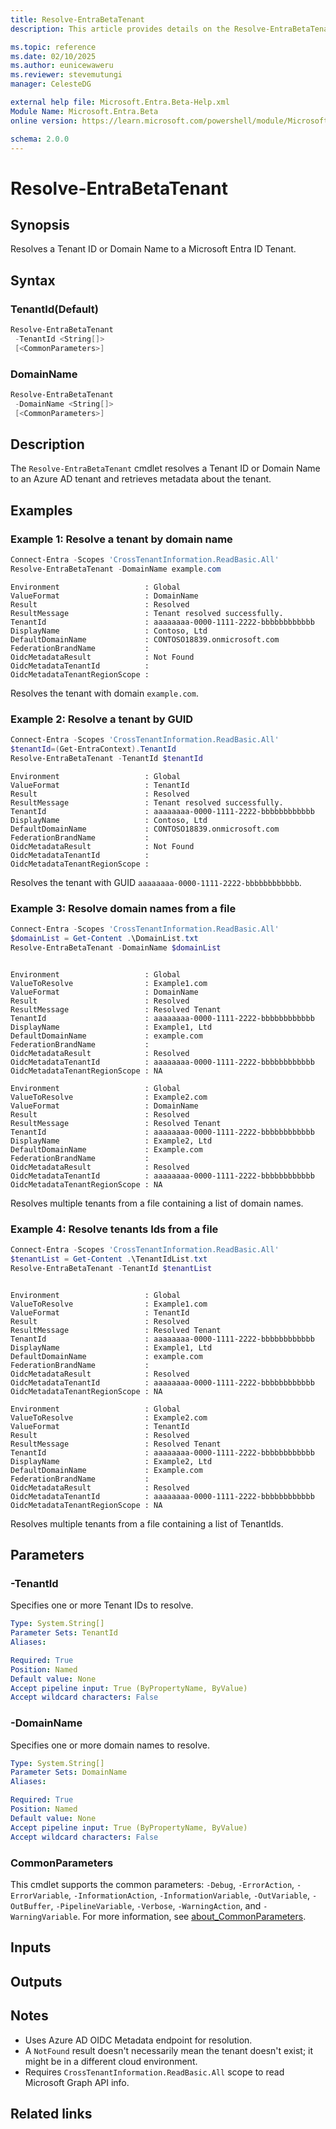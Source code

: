 ```yaml
---
title: Resolve-EntraBetaTenant
description: This article provides details on the Resolve-EntraBetaTenant command.

ms.topic: reference
ms.date: 02/10/2025
ms.author: eunicewaweru
ms.reviewer: stevemutungi
manager: CelesteDG

external help file: Microsoft.Entra.Beta-Help.xml
Module Name: Microsoft.Entra.Beta
online version: https://learn.microsoft.com/powershell/module/Microsoft.Entra.Beta/Resolve-EntraTenant

schema: 2.0.0
---
```


# Resolve-EntraBetaTenant

## Synopsis

Resolves a Tenant ID or Domain Name to a Microsoft Entra ID Tenant.

## Syntax

### TenantId(Default)

```powershell
Resolve-EntraBetaTenant
 -TenantId <String[]>
 [<CommonParameters>]
```

### DomainName

```powershell
Resolve-EntraBetaTenant
 -DomainName <String[]>
 [<CommonParameters>]
```

## Description

The `Resolve-EntraBetaTenant` cmdlet resolves a Tenant ID or Domain Name to an Azure AD tenant and retrieves metadata about the tenant.

## Examples

### Example 1: Resolve a tenant by domain name

```powershell
Connect-Entra -Scopes 'CrossTenantInformation.ReadBasic.All'
Resolve-EntraBetaTenant -DomainName example.com
```

```Output
Environment                   : Global
ValueFormat                   : DomainName
Result                        : Resolved
ResultMessage                 : Tenant resolved successfully.
TenantId                      : aaaaaaaa-0000-1111-2222-bbbbbbbbbbbb
DisplayName                   : Contoso, Ltd
DefaultDomainName             : CONTOSO18839.onmicrosoft.com
FederationBrandName           :
OidcMetadataResult            : Not Found
OidcMetadataTenantId          :
OidcMetadataTenantRegionScope :

```

Resolves the tenant with domain `example.com`.

### Example 2: Resolve a tenant by GUID

```powershell
Connect-Entra -Scopes 'CrossTenantInformation.ReadBasic.All'
$tenantId=(Get-EntraContext).TenantId
Resolve-EntraBetaTenant -TenantId $tenantId
```

```Output
Environment                   : Global
ValueFormat                   : TenantId
Result                        : Resolved
ResultMessage                 : Tenant resolved successfully.
TenantId                      : aaaaaaaa-0000-1111-2222-bbbbbbbbbbbb
DisplayName                   : Contoso, Ltd
DefaultDomainName             : CONTOSO18839.onmicrosoft.com
FederationBrandName           :
OidcMetadataResult            : Not Found
OidcMetadataTenantId          :
OidcMetadataTenantRegionScope :

```

Resolves the tenant with GUID `aaaaaaaa-0000-1111-2222-bbbbbbbbbbbb`.

### Example 3: Resolve domain names from a file

```powershell
Connect-Entra -Scopes 'CrossTenantInformation.ReadBasic.All'
$domainList = Get-Content .\DomainList.txt
Resolve-EntraBetaTenant -DomainName $domainList
```

```Output

Environment                   : Global
ValueToResolve                : Example1.com
ValueFormat                   : DomainName
Result                        : Resolved
ResultMessage                 : Resolved Tenant
TenantId                      : aaaaaaaa-0000-1111-2222-bbbbbbbbbbbb
DisplayName                   : Example1, Ltd
DefaultDomainName             : example.com
FederationBrandName           :
OidcMetadataResult            : Resolved
OidcMetadataTenantId          : aaaaaaaa-0000-1111-2222-bbbbbbbbbbbb
OidcMetadataTenantRegionScope : NA

Environment                   : Global
ValueToResolve                : Example2.com
ValueFormat                   : DomainName
Result                        : Resolved
ResultMessage                 : Resolved Tenant
TenantId                      : aaaaaaaa-0000-1111-2222-bbbbbbbbbbbb
DisplayName                   : Example2, Ltd
DefaultDomainName             : Example.com
FederationBrandName           :
OidcMetadataResult            : Resolved
OidcMetadataTenantId          : aaaaaaaa-0000-1111-2222-bbbbbbbbbbbb
OidcMetadataTenantRegionScope : NA

```

Resolves multiple tenants from a file containing a list of domain names.

### Example 4: Resolve tenants Ids from a file

```powershell
Connect-Entra -Scopes 'CrossTenantInformation.ReadBasic.All'
$tenantList = Get-Content .\TenantIdList.txt
Resolve-EntraBetaTenant -TenantId $tenantList
```

```Output

Environment                   : Global
ValueToResolve                : Example1.com
ValueFormat                   : TenantId
Result                        : Resolved
ResultMessage                 : Resolved Tenant
TenantId                      : aaaaaaaa-0000-1111-2222-bbbbbbbbbbbb
DisplayName                   : Example1, Ltd
DefaultDomainName             : example.com
FederationBrandName           :
OidcMetadataResult            : Resolved
OidcMetadataTenantId          : aaaaaaaa-0000-1111-2222-bbbbbbbbbbbb
OidcMetadataTenantRegionScope : NA

Environment                   : Global
ValueToResolve                : Example2.com
ValueFormat                   : TenantId
Result                        : Resolved
ResultMessage                 : Resolved Tenant
TenantId                      : aaaaaaaa-0000-1111-2222-bbbbbbbbbbbb
DisplayName                   : Example2, Ltd
DefaultDomainName             : Example.com
FederationBrandName           :
OidcMetadataResult            : Resolved
OidcMetadataTenantId          : aaaaaaaa-0000-1111-2222-bbbbbbbbbbbb
OidcMetadataTenantRegionScope : NA

```

Resolves multiple tenants from a file containing a list of TenantIds.

## Parameters

### -TenantId

Specifies one or more  Tenant IDs to resolve.

```yaml
Type: System.String[]
Parameter Sets: TenantId
Aliases: 

Required: True
Position: Named
Default value: None
Accept pipeline input: True (ByPropertyName, ByValue)
Accept wildcard characters: False
```

### -DomainName

Specifies one or more domain names to resolve.

```yaml
Type: System.String[]
Parameter Sets: DomainName
Aliases: 

Required: True
Position: Named
Default value: None
Accept pipeline input: True (ByPropertyName, ByValue)
Accept wildcard characters: False
```

### CommonParameters

This cmdlet supports the common parameters: `-Debug`, `-ErrorAction`, `-ErrorVariable`, `-InformationAction`, `-InformationVariable`, `-OutVariable`, `-OutBuffer`, `-PipelineVariable`, `-Verbose`, `-WarningAction`, and `-WarningVariable`. For more information, see [about_CommonParameters](https://go.microsoft.com/fwlink/?LinkID=113216).

## Inputs

## Outputs

## Notes

- Uses Azure AD OIDC Metadata endpoint for resolution.
- A `NotFound` result doesn't necessarily mean the tenant doesn't exist; it might be in a different cloud environment.
- Requires `CrossTenantInformation.ReadBasic.All` scope to read Microsoft Graph API info.

## Related links
